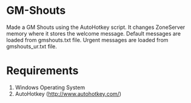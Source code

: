 GM-Shouts
=========

Made a GM Shouts using the AutoHotkey script.
It changes ZoneServer memory where it stores the welcome message.
Default messages are loaded from gmshouts.txt file.
Urgent messages are loaded from gmshouts_ur.txt file.

Requirements
==========
1. Windows Operating System
2. AutoHotkey (http://www.autohotkey.com/)
